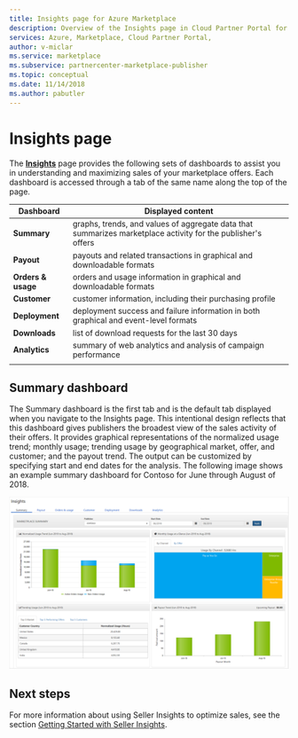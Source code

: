 ```yaml
---
title: Insights page for Azure Marketplace 
description: Overview of the Insights page in Cloud Partner Portal for Azure Marketplace.
services: Azure, Marketplace, Cloud Partner Portal, 
author: v-miclar
ms.service: marketplace
ms.subservice: partnercenter-marketplace-publisher
ms.topic: conceptual
ms.date: 11/14/2018
ms.author: pabutler
---
```


# Insights page

The [**Insights**](https://cloudpartner.azure.com/#insights) page provides the following sets of dashboards to assist you in understanding and maximizing sales of your marketplace offers.  Each dashboard is accessed through a tab of the same name along the top of the page.


|  **Dashboard**    |  **Displayed content**               |
|  -------------    |  ---------------------               |
| **Summary**       | graphs, trends, and values of aggregate data that summarizes marketplace activity for the publisher's offers |
| **Payout**        | payouts and related transactions in graphical and downloadable formats |
| **Orders & usage** | orders and usage information in graphical and downloadable formats |
| **Customer**      | customer information, including their purchasing profile |
| **Deployment**    | deployment success and failure information in both graphical and event-level formats |
| **Downloads**     | list of download requests for the last 30 days |
| **Analytics**     | summary of web analytics and analysis of campaign performance |
|  |  |


## Summary dashboard
The Summary dashboard is the first tab and is the default tab displayed when you navigate to the Insights page.  This intentional design reflects that this dashboard gives publishers the broadest view of the sales activity of their offers.  It provides graphical representations of the normalized usage trend; monthly usage; trending usage by geographical market, offer, and customer; and the payout trend.  The output can be customized by specifying start and end dates for the analysis.  The following image shows an example summary dashboard for Contoso for June through August of 2018.

![Summary dashboard of Seller Insights page](./media/insights-page1.png)


## Next steps

For more information about using Seller Insights to optimize sales, see the section [Getting Started with Seller Insights](./../../cloud-partner-portal-orig/si-getting-started.md).

